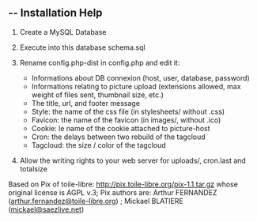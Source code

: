 --
Installation Help
--

1. Create a MySQL Database

2. Execute into this database schema.sql

3. Rename config.php-dist in config.php and edit it:
    - Informations about DB connexion (host, user, database, password)
    - Informations relating to picture upload (extensions allowed, max weight of files sent, thumbnail size, etc.)
    - The title, url, and footer message
    - Style: the name of the css file (in stylesheets/ without .css)
    - Favicon: the name of the favicon (in images/, without .ico)
    - Cookie: le name of the cookie attached to picture-host
    - Cron: the delays between two rebuild of the tagcloud
    - Tagcloud: the size / color of the tagcloud

4. Allow the writing rights to your web server for uploads/, cron.last and totalsize


Based on Pix of toile-libre: http://pix.toile-libre.org/pix-1.1.tar.gz whose original license is AGPL v.3; Pix authors are: Arthur FERNANDEZ (arthur.fernandez@toile-libre.org) ; Mickael BLATIERE (mickael@saezlive.net)
